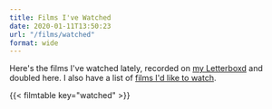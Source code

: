 ```yaml
---
title: Films I've Watched
date: 2020-01-11T13:50:23
url: "/films/watched"
format: wide
---
```


Here's the films I've watched lately, recorded on [my Letterboxd](https://letterboxd.com/jackreid/) and doubled here. I also have a list of [films I'd like to watch](/films/towatch).

{{< filmtable key="watched" >}}
